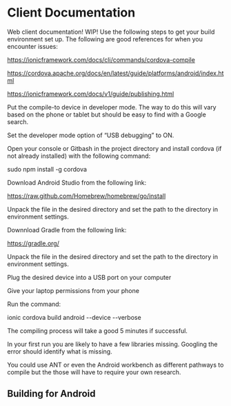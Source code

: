 # Client Documentation
Web client documentation! WIP!
Use the following steps to get your build environment set up. The following are good references for when you encounter issues: 

https://ionicframework.com/docs/cli/commands/cordova-compile 

https://cordova.apache.org/docs/en/latest/guide/platforms/android/index.html 

https://ionicframework.com/docs/v1/guide/publishing.html 

 

Put the compile-to device in developer mode. The way to do this will vary based on the phone or tablet but should be easy to find with a Google search. 

Set the developer mode option of “USB debugging” to ON. 

Open your console or Gitbash in the project directory and install cordova (if not already installed) with the following command: 

sudo npm install -g cordova 

Download Android Studio from the following link:  

https://raw.github.com/Homebrew/homebrew/go/install 

Unpack the file in the desired directory and set the path to the directory in environment settings.  

Downnload Gradle from the following link: 

https://gradle.org/ 

Unpack the file in the desired directory and set the path to the directory in environment settings.  

Plug the desired device into a USB port on your computer 

Give your laptop permissions from your phone 

Run the command: 

ionic cordova build android --device --verbose 

The compiling process will take a good 5 minutes if successful. 

In your first run you are likely to have a few libraries missing. Googling the error should identify what is missing. 

You could use ANT or even the Android workbench as different pathways to compile but the those will have to require your own research. 
## Building for Android
